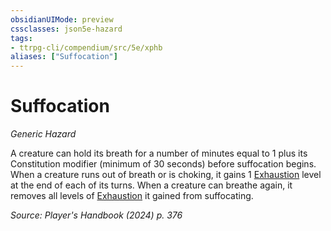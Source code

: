 ```yaml
---
obsidianUIMode: preview
cssclasses: json5e-hazard
tags:
- ttrpg-cli/compendium/src/5e/xphb
aliases: ["Suffocation"]
---
```

# Suffocation
*Generic Hazard*  

A creature can hold its breath for a number of minutes equal to 1 plus its Constitution modifier (minimum of 30 seconds) before suffocation begins. When a creature runs out of breath or is choking, it gains 1 [Exhaustion](conditions.md#Exhaustion) level at the end of each of its turns. When a creature can breathe again, it removes all levels of [Exhaustion](conditions.md#Exhaustion) it gained from suffocating.

*Source: Player's Handbook (2024) p. 376*